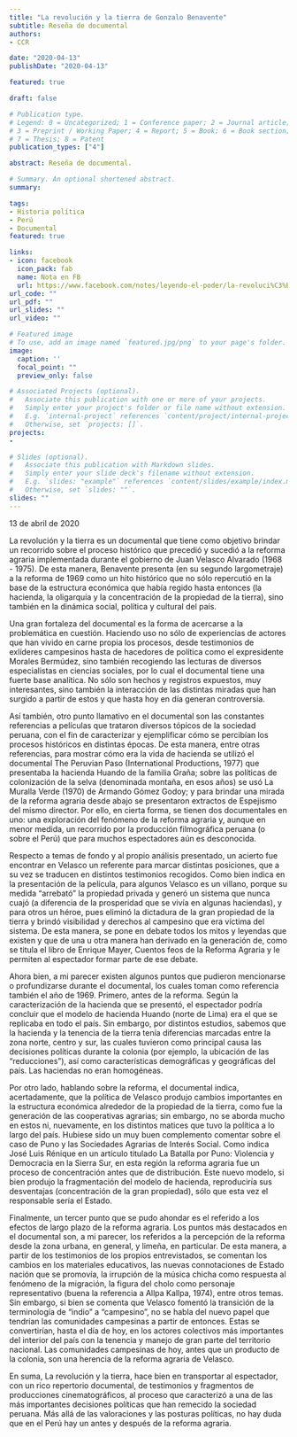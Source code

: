 ```yaml
---
title: "La revolución y la tierra de Gonzalo Benavente"
subtitle: Reseña de documental
authors:
- CCR

date: "2020-04-13"
publishDate: "2020-04-13"

featured: true

draft: false

# Publication type.
# Legend: 0 = Uncategorized; 1 = Conference paper; 2 = Journal article;
# 3 = Preprint / Working Paper; 4 = Report; 5 = Book; 6 = Book section;
# 7 = Thesis; 8 = Patent
publication_types: ["4"]

abstract: Reseña de documental.

# Summary. An optional shortened abstract.
summary: 

tags:
- Historia política
- Perú
- Documental
featured: true

links:
- icon: facebook
  icon_pack: fab
  name: Nota en FB
  url: https://www.facebook.com/notes/leyendo-el-poder/la-revoluci%C3%B3n-y-la-tierra-de-gonzalo-benavente/1610392695779865/
url_code: ""
url_pdf: ""
url_slides: ""
url_video: ""

# Featured image
# To use, add an image named `featured.jpg/png` to your page's folder. 
image:
  caption: ''
  focal_point: ""
  preview_only: false

# Associated Projects (optional).
#   Associate this publication with one or more of your projects.
#   Simply enter your project's folder or file name without extension.
#   E.g. `internal-project` references `content/project/internal-project/index.md`.
#   Otherwise, set `projects: []`.
projects:
- 

# Slides (optional).
#   Associate this publication with Markdown slides.
#   Simply enter your slide deck's filename without extension.
#   E.g. `slides: "example"` references `content/slides/example/index.md`.
#   Otherwise, set `slides: ""`.
slides: ""
---
```

13 de abril de 2020

La revolución y la tierra es un documental que tiene como objetivo brindar un recorrido sobre el proceso histórico que precedió y sucedió a la reforma agraria implementada durante el gobierno de Juan Velasco Alvarado (1968 - 1975). De esta manera, Benavente presenta (en su segundo largometraje) a la reforma de 1969 como un hito histórico que no sólo repercutió en la base de la estructura económica que había regido hasta entonces (la hacienda, la oligarquía y la concentración de la propiedad de la tierra), sino también en la dinámica social, política y cultural del país.

Una gran fortaleza del documental es la forma de acercarse a la problemática en cuestión. Haciendo uso no sólo de experiencias de actores que han vivido en carne propia los procesos, desde testimonios de exlíderes campesinos hasta de hacedores de política como el expresidente Morales Bermúdez, sino también recogiendo las lecturas de diversos especialistas en ciencias sociales, por lo cual el documental tiene una fuerte base analítica. No sólo son hechos y registros expuestos, muy interesantes, sino también la interacción de las distintas miradas que han surgido a partir de estos y que hasta hoy en día generan controversia.

Así también, otro punto llamativo en el documental son las constantes referencias a películas que trataron diversos tópicos de la sociedad peruana, con el fin de caracterizar y ejemplificar cómo se percibían los procesos históricos en distintas épocas. De esta manera, entre otras referencias, para mostrar cómo era la vida de hacienda se utilizó el documental The Peruvian Paso (International Productions, 1977) que presentaba la hacienda Huando de la familia Graña; sobre las políticas de colonización de la selva (denominada montaña, en esos años) se usó La Muralla Verde (1970) de Armando Gómez Godoy; y para brindar una mirada de la reforma agraria desde abajo se presentaron extractos de Espejismo del mismo director. Por ello, en cierta forma, se tienen dos documentales en uno: una exploración del fenómeno de la reforma agraria y, aunque en menor medida, un recorrido por la producción filmográfica peruana (o sobre el Perú) que para muchos espectadores aún es desconocida.

Respecto a temas de fondo y al propio análisis presentado, un acierto fue encontrar en Velasco un referente para marcar distintas posiciones, que a su vez se traducen en distintos testimonios recogidos. Como bien indica en la presentación de la película, para algunos Velasco es un villano, porque su medida “arrebató” la propiedad privada y generó un sistema que nunca cuajó (a diferencia de la prosperidad que se vivía en algunas haciendas), y para otros un héroe, pues eliminó la dictadura de la gran propiedad de la tierra y brindó visibilidad y derechos al campesino que era víctima del sistema. De esta manera, se pone en debate todos los mitos y leyendas que existen y que de una u otra manera han derivado en la generación de, como se titula el libro de Enrique Mayer, Cuentos feos de la Reforma Agraria y le permiten al espectador formar parte de ese debate.

Ahora bien, a mi parecer existen algunos puntos que pudieron mencionarse o profundizarse durante el documental, los cuales toman como referencia también el año de 1969. Primero, antes de la reforma. Según la caracterización de la hacienda que se presentó, el espectador podría concluir que el modelo de hacienda Huando (norte de Lima) era el que se replicaba en todo el país. Sin embargo, por distintos estudios, sabemos que la hacienda y la tenencia de la tierra tenía diferencias marcadas entre la zona norte, centro y sur, las cuales tuvieron como principal causa las decisiones políticas durante la colonia (por ejemplo, la ubicación de las “reducciones”), así como características demográficas y geográficas del país. Las haciendas no eran homogéneas.

Por otro lado, hablando sobre la reforma, el documental indica, acertadamente, que la política de Velasco produjo cambios importantes en la estructura económica alrededor de la propiedad de la tierra, como fue la generación de las cooperativas agrarias; sin embargo, no se aborda mucho en estos ni, nuevamente, en los distintos matices que tuvo la política a lo largo del país. Hubiese sido un muy buen complemento comentar sobre el caso de Puno y las Sociedades Agrarias de Interés Social. Como indica José Luis Rénique en un artículo titulado La Batalla por Puno: Violencia y Democracia en la Sierra Sur, en esta región la reforma agraria fue un proceso de concentración antes que de distribución. Este nuevo modelo, si bien produjo la fragmentación del modelo de hacienda, reproduciría sus desventajas (concentración de la gran propiedad), sólo que esta vez el responsable sería el Estado.

Finalmente, un tercer punto que se pudo ahondar es el referido a los efectos de largo plazo de la reforma agraria. Los puntos más destacados en el documental son, a mi parecer, los referidos a la percepción de la reforma desde la zona urbana, en general, y limeña, en particular. De esta manera, a partir de los testimonios de los propios entrevistados, se comentan los cambios en los materiales educativos, las nuevas connotaciones de Estado nación que se promovía, la irrupción de la música chicha como respuesta al fenómeno de la migración, la figura del cholo como personaje representativo (buena la referencia a Allpa Kallpa, 1974), entre otros temas. Sin embargo, si bien se comenta que Velasco fomentó la transición de la terminología de “indio” a “campesino”, no se habla del nuevo papel que tendrían las comunidades campesinas a partir de entonces. Estas se convertirían, hasta el día de hoy, en los actores colectivos más importantes del interior del país con la tenencia y manejo de gran parte del territorio nacional. Las comunidades campesinas de hoy, antes que un producto de la colonia, son una herencia de la reforma agraria de Velasco.

En suma, La revolución y la tierra, hace bien en transportar al espectador, con un rico repertorio documental, de testimonios y fragmentos de producciones cinematográficos, al proceso que caracterizó a una de las más importantes decisiones políticas que han remecido la sociedad peruana. Más allá de las valoraciones y las posturas políticas, no hay duda que en el Perú hay un antes y después de la reforma agraria.

